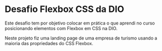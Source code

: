 # Desafio Flexbox CSS da DIO 
Este desafio tem por objetivo colocar em prática o que aprendi no curso posicionando elementos com Flexbox em CSS na DIO.

Neste projeto fiz uma landing page de uma empresa de turismo usando a maioria das propriedades do CSS Flexbox.
